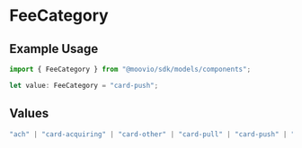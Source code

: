 # FeeCategory

## Example Usage

```typescript
import { FeeCategory } from "@moovio/sdk/models/components";

let value: FeeCategory = "card-push";
```

## Values

```typescript
"ach" | "card-acquiring" | "card-other" | "card-pull" | "card-push" | "monthly-platform" | "network-passthrough" | "other" | "rtp"
```